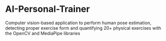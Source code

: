 # AI-Personal-Trainer

Computer vision-based application to perform human pose estimation, detecting proper exercise form and quantifying 20+ physical exercises with the OpenCV and MediaPipe libraries
